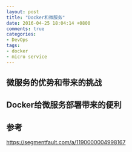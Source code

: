 ```yaml
---
layout: post
title: "Docker和微服务"
date: 2016-04-25 18:04:14 +0800
comments: true
categories:
- DevOps
tags: 
- docker
- micro service
---
```



## 微服务的优势和带来的挑战


## Docker给微服务部署带来的便利


## 参考

https://segmentfault.com/a/1190000004998167